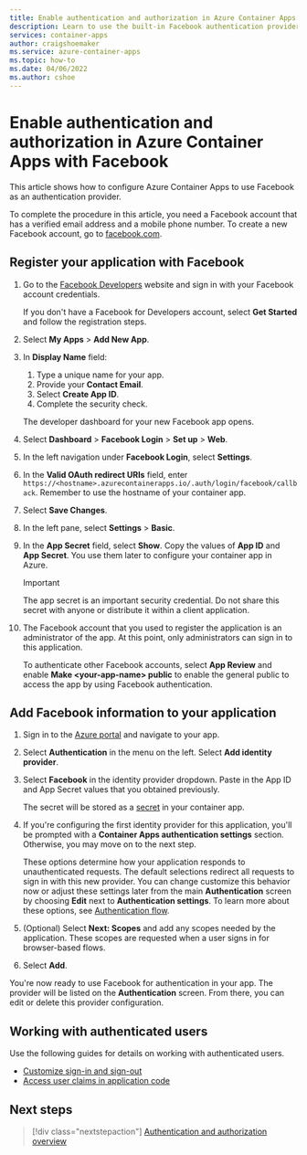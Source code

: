 ```yaml
---
title: Enable authentication and authorization in Azure Container Apps with Facebook
description: Learn to use the built-in Facebook authentication provider in Azure Container Apps.
services: container-apps
author: craigshoemaker
ms.service: azure-container-apps
ms.topic: how-to
ms.date: 04/06/2022
ms.author: cshoe
---
```


# Enable authentication and authorization in Azure Container Apps with Facebook

This article shows how to configure Azure Container Apps to use Facebook as an authentication provider.

To complete the procedure in this article, you need a Facebook account that has a verified email address and a mobile phone number. To create a new Facebook account, go to [facebook.com](https://facebook.com/).

## <a name="facebook-register"> </a>Register your application with Facebook

1. Go to the [Facebook Developers](https://go.microsoft.com/fwlink/p/?LinkId=268286) website and sign in with your Facebook account credentials.

   If you don't have a Facebook for Developers account, select **Get Started** and follow the registration steps.
1. Select **My Apps** > **Add New App**.
1. In **Display Name** field:
   1. Type a unique name for your app.
   1. Provide your **Contact Email**.
   1. Select **Create App ID**.
   1. Complete the security check.

   The developer dashboard for your new Facebook app opens.
1. Select **Dashboard** > **Facebook Login** > **Set up** > **Web**.
1. In the left navigation under **Facebook Login**, select **Settings**.
1. In the **Valid OAuth redirect URIs** field, enter `https://<hostname>.azurecontainerapps.io/.auth/login/facebook/callback`. Remember to use the hostname of your container app.
1. Select **Save Changes**.
1. In the left pane, select **Settings** > **Basic**. 
1. In the **App Secret** field, select **Show**. Copy the values of **App ID** and **App Secret**. You use them later to configure your container app in Azure.

   > [!IMPORTANT]
   > The app secret is an important security credential. Do not share this secret with anyone or distribute it within a client application.
   >

1. The Facebook account that you used to register the application is an administrator of the app. At this point, only administrators can sign in to this application.

   To authenticate other Facebook accounts, select **App Review** and enable **Make \<your-app-name> public** to enable the general public to access the app by using Facebook authentication.

## <a name="facebook-secrets"> </a>Add Facebook information to your application

1. Sign in to the [Azure portal] and navigate to your app.
1. Select **Authentication** in the menu on the left. Select **Add identity provider**.
1. Select **Facebook** in the identity provider dropdown. Paste in the App ID and App Secret values that you obtained previously.

    The secret will be stored as a [secret](manage-secrets.md) in your container app.

1. If you're configuring the first identity provider for this application, you'll be prompted with a **Container Apps authentication settings** section. Otherwise, you may move on to the next step.

    These options determine how your application responds to unauthenticated requests. The default selections redirect all requests to sign in with this new provider. You can change customize this behavior now or adjust these settings later from the main **Authentication** screen by choosing **Edit** next to **Authentication settings**. To learn more about these options, see [Authentication flow](authentication.md#authentication-flow).

1. (Optional) Select **Next: Scopes** and add any scopes needed by the application. These scopes are requested when a user signs in for browser-based flows.
1. Select **Add**.

You're now ready to use Facebook for authentication in your app. The provider will be listed on the **Authentication** screen. From there, you can edit or delete this provider configuration.

## Working with authenticated users

Use the following guides for details on working with authenticated users.

* [Customize sign-in and sign-out](authentication.md#customize-sign-in-and-sign-out)
* [Access user claims in application code](authentication.md#access-user-claims-in-application-code)

## Next steps

> [!div class="nextstepaction"]
> [Authentication and authorization overview](authentication.md)

<!-- URLs. -->
[Azure portal]: https://portal.azure.com/
